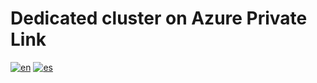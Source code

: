 # Dedicated cluster on Azure Private Link 
 
[![en](https://img.shields.io/badge/lang-en-red.svg)](https://github.com/ogomezso/confluent-terraform-azure-playground/blob/main/private-link/README.md)
[![es](https://img.shields.io/badge/lang-es-yellow.svg)](https://github.com/ogomezso/confluent-terraform-azure-playground/blob/main/private-link/README.es.md)